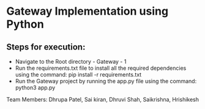 # Gateway Implementation using Python

## Steps for execution:
- Navigate to the Root directory - Gateway - 1
- Run the requirements.txt file to install all the required dependencies using the command: pip install -r requirements.txt
- Run the Gateway project by running the app.py file using the command: python3 app.py


Team Members: Dhrupa Patel, Sai kiran, Dhruvi Shah, Saikrishna, Hrishikesh
